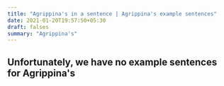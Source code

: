 ```yaml
---
title: "Agrippina's in a sentence | Agrippina's example sentences"
date: 2021-01-20T19:57:50+05:30
draft: falses
summary: "Agrippina's"
---
```

## Unfortunately, we have no example sentences for Agrippina's                 
